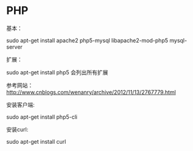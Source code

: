 # PHP
基本：

sudo apt-get install apache2 php5-mysql libapache2-mod-php5 mysql-server

扩展：

sudo apt-get install php5 会列出所有扩展

参考网站：http://www.cnblogs.com/wenanry/archive/2012/11/13/2767779.html



安装客户端:

sudo apt-get install php5-cli

安装curl:

sudo apt-get install curl
